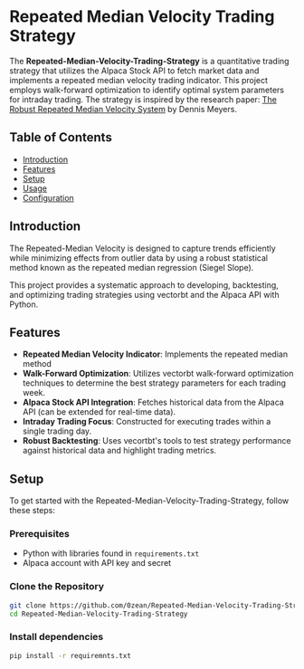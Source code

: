 # Repeated Median Velocity Trading Strategy

The **Repeated-Median-Velocity-Trading-Strategy** is a quantitative trading strategy that utilizes the Alpaca Stock API to fetch market data and implements a repeated median velocity trading indicator. This project employs walk-forward optimization to identify optimal system parameters for intraday trading. The strategy is inspired by the research paper: [The Robust Repeated Median Velocity System](https://meyersanalytics.com/publications2/es5rmed2.pdf) by Dennis Meyers.

## Table of Contents
- [Introduction](#introduction)
- [Features](#features)
- [Setup](#setup)
- [Usage](#usage)
- [Configuration](#configuration)

## Introduction

The Repeated-Median Velocity is designed to capture trends efficiently while minimizing effects from outlier data by using a robust statistical method known as the repeated median regression (Siegel Slope).

This project provides a systematic approach to developing, backtesting, and optimizing trading strategies using vectorbt and the Alpaca API with Python.

## Features

- **Repeated Median Velocity Indicator**: Implements the repeated median method
- **Walk-Forward Optimization**: Utilizes vectorbt walk-forward optimization techniques to determine the best strategy parameters for each trading week.
- **Alpaca Stock API Integration**: Fetches historical data from the Alpaca API (can be extended for real-time data).
- **Intraday Trading Focus**: Constructed for executing trades within a single trading day.
- **Robust Backtesting**: Uses vecortbt's tools to test strategy performance against historical data and highlight trading metrics.


## Setup

To get started with the Repeated-Median-Velocity-Trading-Strategy, follow these steps:

### Prerequisites

- Python with libraries found in `requirements.txt`
- Alpaca account with API key and secret

### Clone the Repository

```bash
git clone https://github.com/0zean/Repeated-Median-Velocity-Trading-Strategy.git
cd Repeated-Median-Velocity-Trading-Strategy
```

### Install dependencies

```bash
pip install -r requiremnts.txt
```
